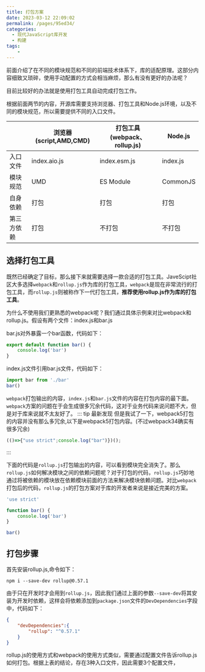 ```yaml
---
title: 打包方案
date: 2023-03-12 22:09:02
permalink: /pages/95ed34/
categories:
  - 现代JavaScript库开发
  - 构建
tags:
    -
---
```

前面介绍了在不同的模块规范和不同的前端技术体系下，库的适配原理。这部分内容细致又琐碎，使用手动配置的方式会相当麻烦，那么有没有更好的办法呢？

目前比较好的办法就是使用打包工具自动完成打包工作。

根据前面两节的内容，开源库需要支持浏览器、打包工具和Node.js环境，以及不同的模块规范，所以需要提供不同的入口文件。

|         |浏览器(script,AMD,CMD)|打包工具(webpack、rollup.js)|Node.js  |
|---------|----------------------|---------------------------|---------|
|入口文件  |index.aio.js          |index.esm.js               |index.js |
|模块规范  |UMD                   |ES Module                  |CommonJS |
|自身依赖  |打包                  |打包                        |打包     |
|第三方依赖|打包                  |不打包                      |不打包    |

## 选择打包工具
既然已经确定了目标，那么接下来就需要选择一款合适的打包工具。JaveScipt社区大多选择`webpack`和`rollup.js`作为库的打包工具，`webpack`是现在非常流行的打包工具，而`rollup.js`则被称作下一代打包工具，**推荐使用rollup.js作为库的打包工具**。

为什么不使用我们更熟悉的webpack呢？我们通过具体示例来对比webpack和rollup.js。假设有两个文件：index.js和bar.js

bar.js对外暴露一个bar函数，代码如下：
```js
export default function bar() {
    console.log('bar')
}
```
index.js文件引用bar.js文件，代码如下：
```js
import bar from './bar'
bar()
```

`webpack`打包输出的内容，`index.js`和`bar.js`文件的内容在打包内容的最下面。`webpack`方案的问题在于会生成很多冗余代码，这对于业务代码来说问题不大，但是对于库来说就不太友好了。
::: tip 最新发现
但是我试了一下，webpack5打包的内容并没有那么多冗余,以下是webpack5打包内容。(不过webpack34确实有很多冗余)
```js
(()=>{"use strict";console.log("bar")})();
```
:::

下面的代码是`rollup.js`打包输出的内容，可以看到模块完全消失了。那么`rollup.js`如何解决模块之间的依赖问题呢？对于打包的代码，`rollup.js`巧妙地通过将被依赖的模块放在依赖模块前面的方法来解决模块依赖问题。对比`webpack`打包后的代码，`rollup.js`的打包方案对于库的开发者来说是接近完美的方案。
```js
'use strict'

function bar() {
    console.log('bar')
}

bar()
```

## 打包步骤
首先安装rollup.js,命令如下：
```
npm i --save-dev rollup@0.57.1
```
由于只在开发时才会用到`rollup.js`，因此我们通过上面的参数`--save-dev`将其安装为开发时依赖，这样会将依赖添加到`package.json`文件的`DevDependencies`字段中，代码如下：
```json
{
    "devDependencies":{
        "rollup": "^0.57.1"
    }
}
```
rollup.js的使用方式和webpack的使用方式类似，需要通过配置文件告诉rollup.js如何打包。根据上表的结论，存在3种入口文件，因此需要3个配置文件，